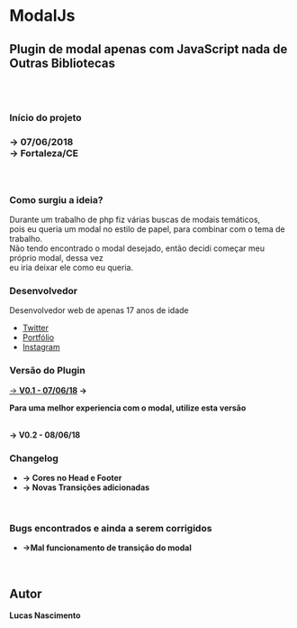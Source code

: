 # ModalJs
<h2>Plugin de modal apenas com JavaScript nada de Outras Bibliotecas</h2>
<br>
<br>
<h3>Início do projeto<h3>
    -> 07/06/2018 <br>
    -> Fortaleza/CE <br>
<br>
<br>
<h3>Como surgiu a ideia?</h3>
<p>
    Durante um trabalho de php fiz várias buscas de modais temáticos, <br>
    pois eu queria um modal no estilo de papel, para combinar com o tema de trabalho.<br>
    Não tendo encontrado o modal desejado, então decidi começar meu próprio modal, dessa vez<br>
    eu iria deixar ele como eu queria.
</p>   
<h3>Desenvolvedor</h3>
    <p>Desenvolvedor web de apenas 17 anos de idade</p>
    <ul>
        <a href="https://twitter.com/lucasjoao851"><li>Twitter</li></a>
        <a href="http://lucas.ntectreinamentos.com.br/portifolio"><li>Portfólio</li></a>
        <a href="https://www.instagram.com/blessed7170/"><li>Instagram</li></a>
    </ul> 

<h3>Versão do Plugin</h3>
    <a href="https://github.com/LukNasc/ModalJs/tree/94d42b90e12db56957be31e824254d3967480d7d">-> <b>V0.1 - 07/06/18<b></a> →
    <p>Para uma melhor experiencia com o modal, utilize esta versão</p>
    <br>
    -> <b>V0.2 - 08/06/18</b>

<h3>Changelog</h3>
    <ul>
        <li>→ Cores no Head e Footer</li>
        <li>→ Novas Transições adicionadas</li>
    </ul>
<br>
<h3>Bugs encontrados e ainda a serem corrigidos</h3>
    <ul>
        <li>→Mal funcionamento de transição do modal</li>
    </ul>
    <br>
<h2>Autor</h2>
    <b>Lucas Nascimento</b>